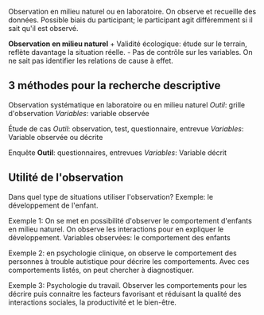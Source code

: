Observation en milieu naturel ou en laboratoire.
On observe et recueille des données. Possible biais du participant; le participant agit différemment si il sait qu'il est observé. 

**Observation en milieu naturel**
$\text{+}$ Validité écologique: étude sur le terrain, reflète davantage la situation réelle.
$\text{-}$ Pas de contrôle sur les variables. On ne sait pas identifier les relations de cause à effet.


## 3 méthodes pour la recherche descriptive

Observation systématique en laboratoire ou en milieu naturel
*Outil*: grille d'observation
*Variables*: variable observée

Étude de cas
*Outil*: observation, test, questionnaire, entrevue
*Variables*: Variable observée ou décrite

Enquête
**Outil**: questionnaires, entrevues
*Variables*: Variable décrit


## Utilité de l'observation
Dans quel type de situations utiliser l'observation?
Exemple: le développement de l'enfant.

Exemple 1: On se met en possibilité d'observer le comportement d'enfants en milieu naturel. On observe les interactions pour en expliquer le développement.
Variables observées: le comportement des enfants

Exemple 2: en psychologie clinique, on observe le comportement des personnes à trouble autistique pour décrire les comportements. Avec ces comportements listés, on peut chercher à diagnostiquer.

Exemple 3: Psychologie du travail. Observer les comportements pour les décrire puis connaitre les facteurs favorisant et réduisant la qualité des interactions sociales, la productivité et le bien-être.


##


